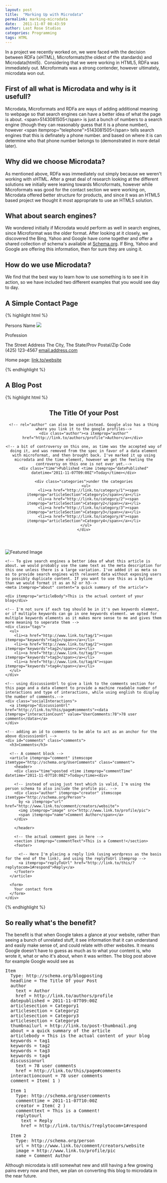 ```yaml
---
layout: post
title:  "Marking Up with Microdata"
permalink: marking-microdata
date:   2011-11-07 08:43:59
author: Last Rose Studios
categories: Programming
tags: HTML
---
```

In a project we recently worked on, we were faced with the decision between RDFa (xHTML), Microformats(the oldest of the standards) and Microdata(html5).  Considering that we were working in HTML5, RDFa was immediately out. Microformats was a strong contender, however ultimately, microdata won out.

## First of all what is Microdata and why is it usefull?

Microdata, Microformats and RDFa are ways of adding additional meaning to webpage so that search engines can have a better idea of what the page is about. &lt;span&gt;5143081505&lt;/span&gt; is just a bunch of numbers to a search engine (though they can reasonably guess that it is a phone number), however &lt;span itemprop="telephone"&gt;5143081505&lt;/span&gt; tells search engines that this is definately a phone number. and based on where it is can determine who that phone number belongs to (demonstrated in more detail later).

## Why did we choose Microdata?

As mentioned above, RDFa was immediately out simply because we weren't working with xHTML. After a great deal of research looking at the different solutions we initially were leaning towards Microformats, however while Microformats was good for the contact section we were working on, Microdata offered better structure for products, and since it was an HTML5 based project we thought it most appropriate to use an HTML5 solution.

## What about search engines?

We wondered initially if Microdata would perform as well in search engines, since Microformat was the older format. After looking at it closely, we discovered the Bing, Yahoo and Google have come together and offer a shared collection of schema's available at [Schema.org](http://schema.org). If Bing, Yahoo and Google are offering this information, then for sure they are using it.

## How do we use Microdata?

We find that the best way to learn how to use something is to see it in action, so we have included two different examples that you would see day to day.

## A Simple Contact Page

{% highlight html %}
<div itemscope itemtype="http://schema.org/Person">
  <span itemprop="name">Persons Name</span>
  <img src="http://link.to/their/image.jpg" itemprop="image" />

  <span itemprop="jobTitle">Profession</span>
  <div itemprop="address" itemscope itemtype="http://schema.org/PostalAddress">
    <span itemprop="streetAddress">The Street Address</span>
    <span itemprop="addressLocality">The City</span>,
    <span itemprop="addressRegion">The State/Prov</span>
    <span itemprop="postalCode">Postal/Zip Code</span>
  </div>
  <span itemprop="telephone">(425) 123-4567</span>
  <!-- alternatively you could place this in a span and omit the mailto -->
  <a href="mailto:email@address.com" itemprop="email">email.address.com</a>

  Home page:
  <a href="http://link.to/website" itemprop="url">link.to/website</a>
</div>
{% endhighlight %}

## A Blog Post

{% highlight html %}
<!doctype html>
<head>
<title>title</title>
</head>
<body>
<article itemscope itemtype="http://schema.org/BlogPosting">
  <header id="postHeader" class="postHeader">
    <h1 itemprop="headline">The Title Of your Post</h1>

    <!-- rel="author" can also be used instead. Google also has a thing where you link it to the google profiles-->
    <div class="author"><a itemprop="author" href="http://link.to/authors/profile">Author</a></div> 

    <!-- a bit of controversy on this one, as time was the accepted way of doing it, and was removed from the spec in favor of a data element with microformat, and then brought back. I've marked it up using microdata and the time element, however we get the feeling the controversy on this one is not over yet.-->
    <div class="time">Published <time itemprop="datePublished" datetime="2011-11-07T09:00Z">Today</time></div>

    <div class="categories">under the categories
      <ul>
        <li><a href="http://link.to/category/1"><span itemprop="articleSection">Category1</span></a></li>
        <li><a href="http://link.to/category/2"><span itemprop="articleSection">Category2</span></a></li>
        <li><a href="http://link.to/category/3"><span itemprop="articleSection">Category3</span></a></li>
        <li><a href="http://link.to/category/4"><span itemprop="articleSection">Category4</span></a></li>
      </ul>
    </div>
  </header>
  <section id="thePost" class="Post">
    <!-- Optionally add the featured image for the post here -->
    <img itemprop="thumbnailUrl" src="http://link.to/post-thumbnail.png" alt="Featured Image">

    <!-- To give search engines a better idea of what this article is about. we would probably use the same text as the meta description for this one unless there is a large variation. I've added it as meta so as to provide search engines with relavent data without exposing users to possibly duplicate content. If you want to use this as a byline than we would format it as an h2 or h3-->
    <meta itemprop="about" content="a quick summary of the article">

    <div itemprop="articleBody">This is the actual content of your blog</div>
  </section>
  <footer>

    <!-- I'm not sure if each tag should be in it's own keywords element, or if multiple keywords can go in one keywords element. we opted for multiple keywords elements as it makes more sense to me and gives them more meaning to seperate them -->
    <div class="tags">
      <ul>
        <li><a href="http://www.link.to/tag/1"><span itemprop="keywords">tag1</span></a></li>
        <li><a href="http://www.link.to/tag/2"><span itemprop="keywords">tag2</span></a></li>
        <li><a href="http://www.link.to/tag/3"><span itemprop="keywords">tag3</span></a></li>
        <li><a href="http://www.link.to/tag/4"><span itemprop="keywords">tag4</span></a></li>
      </ul>
    </div>

    <!-- using discussionUrl to give a link to the comments section for this page and a data element to provide a machine readable number of interactions and type of interactions, while using english to display the number of comments.-->
    <div class="socialInteractions">
      <a itemprop="discussionUrl" href="http://link.to/this/page#comments"><data     itemprop="interactionCount" value="UserComments:78">78 user comments</data></a>
    </div>

    <!-- adding an id to comments to be able to act as an anchor for the above discussionUrl -->
    <div id="comments" class="comments">
      <h3>Comments</h3>

      <!-- A comment block -->
      <article itemprop="comment" itemscope itemtype="http://schema.org/UserComments" class="comment">
        <header>
        <div class="time">posted <time itemprop="commentTime" datetime="2011-11-07T10:00Z">Today</time><div>

        <!-- instead of using just text which is valid, I'm using the person schema to also include the profile pic. -->
        <div class="author" itemprop="creator" itemscope itemtype="http://schema.org/Person">
          by <a itemprop="url" href="http://www.link.to/comment/creators/website"> 
          <img itemprop="image" src="http://www.link.to/profile/pic">
          <span itemprop="name">Comment Author</span></a>
        </div> 

        </header>

        <!-- the actual comment goes in here -->
        <section itemprop="commentText">This is a Comment!</section>
        <footer>

          <!-- Here I'm placing a reply link (using wordpress as the basis for the end of the link), and using the replyToUrl itemprop -->
          <a itemprop="replyToUrl" href="http://link.to/this/?replytocom=1#respond">Reply</a>
        </footer>
      </article>

      <form>
        Your contact form
      </form>
    </div>
  </footer>
</article>
{% endhighlight %}

## So really what's the benefit?

The benefit is that when Google takes a glance at your website, rather than seeing a bunch of unrelated stuff, it see information that it can understand and easily make sense of, and could relate with other websites. It means Google doesn't have to guess as much as to what your content is, who wrote it, what or who it's about, when it was written. The blog post above for example Google would see as

<pre>Item 
  Type: http://schema.org/blogposting
  headline = The Title Of your Post 
  author 
    text = Author 
    href = http://link.to/authors/profile
  datepublished = 2011-11-07T09:00Z 
  articlesection = Category1 
  articlesection = Category2 
  articlesection = Category3 
  articlesection = Category4 
  thumbnailurl = http://link.to/post-thumbnail.png 
  about = a quick summary of the article 
  articlebody = This is the actual content of your blog 
  keywords = tag1 
  keywords = tag2 
  keywords = tag3 
  keywords = tag4 
  discussionurl 
    text = 78 user comments 
    href = http://link.to/this/page#comments
  interactioncount = 78 user comments 
  comment = Item( 1 ) 

  Item 1 
    Type: http://schema.org/usercomments
    commenttime = 2011-11-07T10:00Z 
    creator = Item( 2 ) 
    commenttext = This is a Comment! 
    replytourl 
      text = Reply 
      href = http://link.to/this/?replytocom=1#respond

  Item 2 
    Type: http://schema.org/person
    url = http://www.link.to/comment/creators/website 
    image = http://www.link.to/profile/pic 
    name = Comment Author</pre>

Although microdata is still somewhat new and still having a few growing pains every now and then, we plan on converting this blog to microdata in the near future.